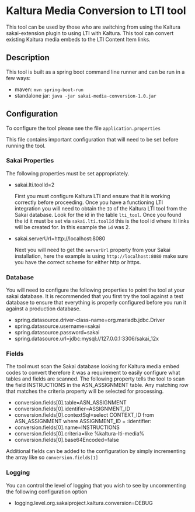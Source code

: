 # Kaltura Media Conversion to LTI tool

This tool can be used by those who are switching from using the Kaltura sakai-extension plugin
to using LTI with Kaltura. This tool can convert existing Kaltura media embeds to the LTI Content Item links.

## Description

This tool is built as a spring boot command line runner and can be run in a few ways:

- maven: `mvn spring-boot-run`
- standalone jar: `java -jar sakai-media-conversion-1.0.jar`

## Configuration

To configure the tool please see the file `application.properties`

This file contains important configuration that will need to be set before running the tool.

### Sakai Properties

The following properties must be set appropriately.

- sakai.lti.toolId=2

    First you must configure Kaltura LTI and ensure that it is working correctly before proceeding.
Once you have a functioning LTI integration you will need to obtain the `ID` of the Kaltura LTI tool
from the Sakai database. Look for the id in the table `lti_tool`. Once you found the id it must be set
via `sakai.lti.toolId` this is the tool id where lti links will be created for. In this example the `id` was 2.

- sakai.serverUrl=http://localhost:8080

    Next you will need to get the `serverUrl` property from your Sakai installation, here the example is using
    `http://localhost:8080` make sure you have the correct scheme for either http or https.

### Database

You will need to configure the following properties to point the tool at your sakai database.
It is recommended that you first try the tool against a test database to ensure that everything
is properly configured before you run it against a production database.  
- spring.datasource.driver-class-name=org.mariadb.jdbc.Driver
- spring.datasource.username=sakai
- spring.datasource.password=sakai
- spring.datasource.url=jdbc:mysql://127.0.0.1:3306/sakai_12x

### Fields

The tool must scan the Sakai database looking for Kaltura media embed codes to convert therefore it
was a requirement to easily configure what tables and fields are scanned. The following property tells
the tool to scan the field INSTRUCTIONS in the ASN_ASSIGNMENT table. Any matching row that matches the
criteria property will be selected for processing. 
 
- conversion.fields[0].table=ASN_ASSIGNMENT
- conversion.fields[0].identifier=ASSIGNMENT_ID
- conversion.fields[0].contextSql=select CONTEXT_ID from ASN_ASSIGNMENT where ASSIGNMENT_ID = :identifier:
- conversion.fields[0].name=INSTRUCTIONS
- conversion.fields[0].criteria=like %kaltura-lti-media%
- conversion.fields[0].base64Encoded=false

Additional fields can be added to the configuration by simply incrementing the array like so `conversion.fields[1]` 

### Logging

You can control the level of logging that you wish to see by uncommenting the following configuration option

- logging.level.org.sakaiproject.kaltura.conversion=DEBUG